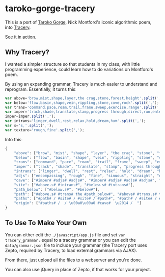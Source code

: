 # taroko-gorge-tracery

This is a port of [Taroko Gorge](http://nickm.com/taroko_gorge/original.html), Nick Montford's iconic algorithmic poem, into [Tracery](https://github.com/galaxykate/tracery).

[See it in action](http://oncomouse.github.io/taroko-gorge-tracery/).

## Why Tracery?

I wanted a simpler structure so that students in my class, with little programming experience, could learn how to do variations on Montford's poem.

By using an expanding grammar, Tracery is much easier to understand and reprogram. Essentially, it turns this:

```javascript
var above='brow,mist,shape,layer,the crag,stone,forest,height'.split(',');
var below='flow,basin,shape,vein,rippling,stone,cove,rock'.split(',');
var trans='command,pace,roam,trail,frame,sweep,exercise,range'.split(',');
var imper='track,shade,translate,stamp,progress through,direct,run,enter';
imper=imper.split(',');
var intrans='linger,dwell,rest,relax,hold,dream,hum'.split(',');
var s='s,'.split(',');
var texture='rough,fine'.split(',');
```

Into this:

```javascript
{
	"above": ["brow", "mist", "shape", "layer", "the crag", "stone", "forest", "height"],
	"below": ["flow", "basin", "shape", "vein", "rippling", "stone", "cove", "rock"],
	"trans": ["command", "pace", "roam", "trail", "frame", "sweep", "exercise", "range"],
	"imper": ["track", "shade", "translate", "stamp", "progress through", "direct", "run", "enter"],
	"intrans": ["linger", "dwell", "rest", "relax", "hold", "dream", "hum"],
	"adjs": ["encompassing", "rough", "fine", "sinuous", "straight", "objective", "arched", "cool", "clear", "dim", "driven"],
	"cave": ["#imper# #adjs# #adjs#", "#imper# #adjs# #adjs# #adjs#", "#imper# #adjs# #adjs# #adjs# #adjs#"],
	"site": ["#above.s# #intrans#", "#below.s# #intrans#"],
	"path_below": ["#below.s#", "#below#"],
	"path": ["#above.s# #trans# the #path_below#", "#above# #trans.s# the #path_below#"],
	"paths": ["#path# / #site# / #site# / #path#", "#path# / #site# / #site# / #site# / #path#", "#path# / #site# / #site# / #site# / #site# / #path#"],
	"origin": ["#paths# /  / \u00a0\u00a0 #cave#  \u2014 /  "]
}
```

## To Use To Make Your Own

You can either edit the `./javascript/app.js` file and set `var tracery_grammar;` equal to a tracery grammar or you can edit the `data/grammar.json` file to include your grammar (the Tracery port uses Zepto, required by Tracery, to load external grammars via AJAX).

From there, just upload all the files to a webserver and you're done.

You can also use jQuery in place of Zepto, if that works for your project.
